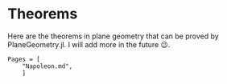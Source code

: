 # Theorems

Here are the theorems in plane geometry that can be proved by PlaneGeometry.jl. I will add more in
the future 😉️.

```@contents
Pages = [
    "Napoleon.md",
    ]
```
